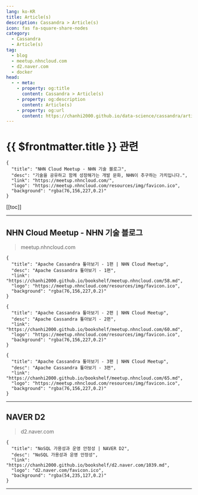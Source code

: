 ```yaml
---
lang: ko-KR
title: Article(s)
description: Cassandra > Article(s)
icon: fas fa-square-share-nodes
category:
  - Cassandra
  - Article(s)
tag: 
  - blog
  - meetup.nhncloud.com 
  - d2.naver.com
  - docker
head:
  - - meta:
    - property: og:title
      content: Cassandra > Article(s)
    - property: og:description
      content: Article(s)
    - property: og:url
      content: https://chanhi2000.github.io/data-science/cassandra/articles/
---
```


# {{ $frontmatter.title }} 관련

```component VPCard
{
  "title": "NHN Cloud Meetup - NHN 기술 블로그",
  "desc": "기술을 공유하고 함께 성장해가는 개발 문화, NHN이 추구하는 가치입니다.",
  "link": "https://meetup.nhncloud.com/",
  "logo": "https://meetup.nhncloud.com/resources/img/favicon.ico",
  "background": "rgba(76,156,227,0.2)"
}
```

<SiteInfo
  name="NAVER D2"
  desc=""
  url="https://d2.naver.com"
  logo="d2.naver.com/favicon.ico"
  preview="d2.naver.com/sitebanner.png"/>

[[toc]]

---

## NHN Cloud Meetup - NHN 기술 블로그

> meetup.nhncloud.com

```component VPCard
{
  "title": "Apache Cassandra 톺아보기 - 1편 | NHN Cloud Meetup",
  "desc": "Apache Cassandra 톺아보기 - 1편",
  "link": "https://chanhi2000.github.io/bookshelf/meetup.nhncloud.com/58.md",
  "logo": "https://meetup.nhncloud.com/resources/img/favicon.ico",
  "background": "rgba(76,156,227,0.2)"
}
```

```component VPCard
{
  "title": "Apache Cassandra 톺아보기 - 2편 | NHN Cloud Meetup",
  "desc": "Apache Cassandra 톺아보기 - 2편",
  "link": "https://chanhi2000.github.io/bookshelf/meetup.nhncloud.com/60.md",
  "logo": "https://meetup.nhncloud.com/resources/img/favicon.ico",
  "background": "rgba(76,156,227,0.2)"
}
```

```component VPCard
{
  "title": "Apache Cassandra 톺아보기 - 3편 | NHN Cloud Meetup",
  "desc": "Apache Cassandra 톺아보기 - 3편",
  "link": "https://chanhi2000.github.io/bookshelf/meetup.nhncloud.com/65.md",
  "logo": "https://meetup.nhncloud.com/resources/img/favicon.ico",
  "background": "rgba(76,156,227,0.2)"
}
```

<!-- END: meetup.nhncloud.com -->

---

## <VPIcon icon="iconfont icon-naver"/>NAVER D2

> d2.naver.com

```component VPCard
{
  "title": "NoSQL 가용성과 운영 안정성 | NAVER D2",
  "desc": "NoSQL 가용성과 운영 안정성",
  "link": "https://chanhi2000.github.io/bookshelf/d2.naver.com/1039.md",
  "logo": "d2.naver.com/favicon.ico",
  "background": "rgba(54,235,127,0.2)"
}
```

<!-- END: d2.naver.com -->

---

<TagLinks />